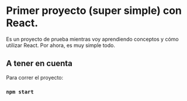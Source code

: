 # Primer proyecto (super simple) con React.

Es un proyecto de prueba mientras voy aprendiendo conceptos y cómo utilizar React. Por ahora, es muy simple todo.

## A tener en cuenta

Para correr el proyecto:

### `npm start`

